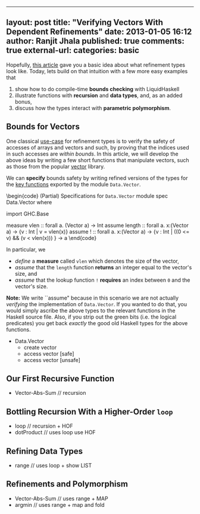 
---
layout: post
title: "Verifying Vectors With Dependent Refinements"
date: 2013-01-05 16:12
author: Ranjit Jhala
published: true 
comments: true
external-url:
categories: basic
---

Hopefully, [this article](/blog/2012/12/20/refinement-types-101.lhs/) gave
you a basic idea about what refinement types look like. Today, lets build
on that intuition with a few more easy examples that

1. show how to do compile-time **bounds checking** with LiquidHaskell
2. illustrate functions with **recursion** and **data types**, and, as an added bonus, 
3. discuss how the types interact with **parametric polymorphism**.

Bounds for Vectors
------------------

One classical [use-case](http://www.cs.bu.edu/~hwxi/DML/DML.html) for 
refinement types is to verify the safety of accesses of arrays and 
vectors and such, by proving that the indices used in such accesses 
are *within bounds*. In this article, we will develop the above ideas 
by writing a few short functions that manipulate vectors, such as those
from the popular [vector](http://hackage.haskell.org/package/vector) library.


We can **specify** bounds safety by writing refined versions of the types for the 
[key functions](https://github.com/ucsd-progsys/liquidhaskell/blob/master/include/Data/Vector.spec) 
exported by the module `Data.Vector`. 

\begin{code} (Partial) Specifications for `Data.Vector`
module spec Data.Vector where

import GHC.Base

measure vlen    :: forall a. (Vector a) -> Int 
assume length   :: forall a. x:(Vector a) -> {v : Int | v = vlen(x)}
assume !        :: forall a. x:(Vector a) -> {v : Int | ((0 <= v) && (v < vlen(x))) } -> a 
\end{code}

In particular, we 

- *define* a **measure** called `vlen` which denotes the size of the vector,
- *assume* that the `length` function **returns** an integer equal to the vector's size, and
- *assume* that the lookup function `!` **requires** an index between `0` and the vector's size.

**Note:** We write ``assume" because in this scenario we are not actually
*verifying* the implementation of `Data.Vector`. If you wanted to do that,
you would simply ascribe the above types to the relevant functions in the
Haskell source file. Also, if you strip out the green bits (i.e. the logical
predicates) you get back *exactly* the good old Haskell types for the above 
functions.


- Data.Vector
    - create vector
    - access vector [safe]
    - access vector [unsafe]

Our First Recursive Function
----------------------------

- Vector-Abs-Sum // recursion


Bottling Recursion With a Higher-Order `loop`
---------------------------------------------

- loop           // recursion + HOF 
- dotProduct     // uses loop use HOF


Refining Data Types
--------------------

- range          // uses loop  + show LIST


Refinements and Polymorphism
----------------------------

- Vector-Abs-Sum // uses range + MAP
- argmin         // uses range + map and fold


